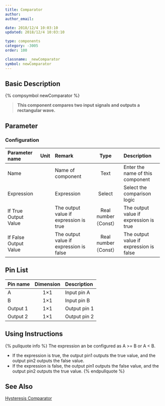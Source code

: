 ```yaml
---
title: Comparator
author: 
author_email:

date: 2018/12/4 10:03:10
updated: 2018/12/4 10:03:10

type: components
category: -3005
order: 100

classname: _newComparator
symbol: newComparator
---
```

## Basic Description
{% compsymbol newComparator %}

> **This component compares two input signals and outputs a rectangular wave.**

## Parameter
### Configuration
| Parameter name | Unit | Remark | Type | Description |
| :--- | :--- | :--- | :--: | :--- |
| Name |  | Name of component | Text | Enter the name of this component |
| Expression |  | Expression | Select | Select the comparison logic |
| If True Output Value |  | The output value if expression is true | Real number（Const） | The output value if expression is true |
| If False Output Value |  | The output value if expression is false | Real number（Const） | The output value if expression is false |


## Pin List

| Pin name | Dimension | Description |
| :--- | :--:  | :--- |
| A | 1×1 | Input pin A |
| B | 1×1 | Input pin B |
| Output 1 | 1×1 | Output pin 1 |
| Output 2 | 1×1 | Output pin 2 |

## Using Instructions

{% pullquote info %}
The expression an be configured as A >= B or A < B.
+  If the expression is true, the output pin1 outputs the true value, and the output pin2 outputs the false value.
+ If the expression is false, the output pin1 outputs the false value, and the output pin2 outputs the true value.
{% endpullquote %}

## See Also

[Hysteresis Comparator](comp_newHysteresis.md)

